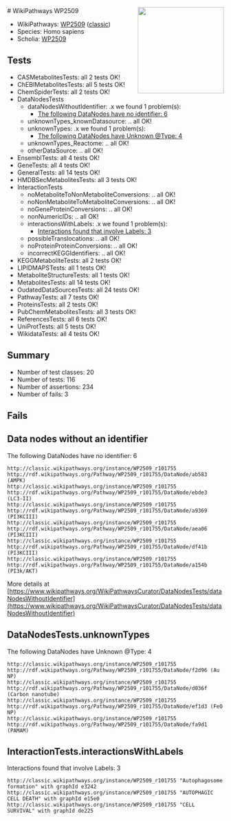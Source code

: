 <img style="float: right; width: 200px" src="https://upload.wikimedia.org/wikipedia/commons/thumb/8/83/Wplogo_with_text_500.png/640px-Wplogo_with_text_500.png" />
# WikiPathways WP2509

* WikiPathways: [WP2509](https://wikipathways.org/pathways/WP2509) ([classic](https://classic.wikipathways.org/instance/WP2509))
* Species: Homo sapiens
* Scholia: [WP2509](https://scholia.toolforge.org/wikipathways/WP2509)
## Tests
* CASMetabolitesTests: all 2 tests OK!
* ChEBIMetabolitesTests: all 5 tests OK!
* ChemSpiderTests: all 2 tests OK!
* DataNodesTests
    * dataNodesWithoutIdentifier: .x we found 1 problem(s):
        * [The following DataNodes have no identifier: 6](#d2d32fa5)
    * unknownTypes_knownDatasource: .. all OK!
    * unknownTypes: .x we found 1 problem(s):
        * [The following DataNodes have Unknown @Type: 4](#839973e2)
    * unknownTypes_Reactome: .. all OK!
    * otherDataSource: .. all OK!
* EnsemblTests: all 4 tests OK!
* GeneTests: all 4 tests OK!
* GeneralTests: all 14 tests OK!
* HMDBSecMetabolitesTests: all 3 tests OK!
* InteractionTests
    * noMetaboliteToNonMetaboliteConversions: .. all OK!
    * noNonMetaboliteToMetaboliteConversions: .. all OK!
    * noGeneProteinConversions: .. all OK!
    * nonNumericIDs: .. all OK!
    * interactionsWithLabels: .x we found 1 problem(s):
        * [Interactions found that involve Labels: 3](#630d267a)
    * possibleTranslocations: .. all OK!
    * noProteinProteinConversions: .. all OK!
    * incorrectKEGGIdentifiers: .. all OK!
* KEGGMetaboliteTests: all 2 tests OK!
* LIPIDMAPSTests: all 1 tests OK!
* MetaboliteStructureTests: all 1 tests OK!
* MetabolitesTests: all 14 tests OK!
* OudatedDataSourcesTests: all 24 tests OK!
* PathwayTests: all 7 tests OK!
* ProteinsTests: all 2 tests OK!
* PubChemMetabolitesTests: all 3 tests OK!
* ReferencesTests: all 6 tests OK!
* UniProtTests: all 5 tests OK!
* WikidataTests: all 4 tests OK!


## Summary

* Number of test classes: 20
* Number of tests: 116
* Number of assertions: 234
* Number of fails: 3

## Fails

<a name="d2d32fa5" />

## Data nodes without an identifier

The following DataNodes have no identifier: 6
```
http://classic.wikipathways.org/instance/WP2509_r101755 http://rdf.wikipathways.org/Pathway/WP2509_r101755/DataNode/ab583 (AMPK)
http://classic.wikipathways.org/instance/WP2509_r101755 http://rdf.wikipathways.org/Pathway/WP2509_r101755/DataNode/ebde3 (LC3-II)
http://classic.wikipathways.org/instance/WP2509_r101755 http://rdf.wikipathways.org/Pathway/WP2509_r101755/DataNode/a9369 (PI3KCIII)
http://classic.wikipathways.org/instance/WP2509_r101755 http://rdf.wikipathways.org/Pathway/WP2509_r101755/DataNode/aea06 (PI3KCIII)
http://classic.wikipathways.org/instance/WP2509_r101755 http://rdf.wikipathways.org/Pathway/WP2509_r101755/DataNode/df41b (PI3KCIII)
http://classic.wikipathways.org/instance/WP2509_r101755 http://rdf.wikipathways.org/Pathway/WP2509_r101755/DataNode/a154b (PI3k/AKT)
```

More details at [https://www.wikipathways.org/WikiPathwaysCurator/DataNodesTests/dataNodesWithoutIdentifier](https://www.wikipathways.org/WikiPathwaysCurator/DataNodesTests/dataNodesWithoutIdentifier)

<a name="839973e2" />

## DataNodesTests.unknownTypes

The following DataNodes have Unknown @Type: 4
```
http://classic.wikipathways.org/instance/WP2509_r101755 http://rdf.wikipathways.org/Pathway/WP2509_r101755/DataNode/f2d96 (Au NP)
http://classic.wikipathways.org/instance/WP2509_r101755 http://rdf.wikipathways.org/Pathway/WP2509_r101755/DataNode/d036f (Carbon nanotube)
http://classic.wikipathways.org/instance/WP2509_r101755 http://rdf.wikipathways.org/Pathway/WP2509_r101755/DataNode/ef1d3 (FeO NP)
http://classic.wikipathways.org/instance/WP2509_r101755 http://rdf.wikipathways.org/Pathway/WP2509_r101755/DataNode/fa9d1 (PAMAM)
```

<a name="630d267a" />

## InteractionTests.interactionsWithLabels

Interactions found that involve Labels: 3
```
http://classic.wikipathways.org/instance/WP2509_r101755 "Autophagosome formation" with graphId e3242
http://classic.wikipathways.org/instance/WP2509_r101755 "AUTOPHAGIC
CELL DEATH" with graphId e15e0
http://classic.wikipathways.org/instance/WP2509_r101755 "CELL
SURVIVAL" with graphId de225
```

